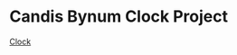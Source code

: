 # Candis Bynum Clock Project

[Clock](https://cbynum3.github.io/Bynum_Candis_ART2210/Clock/clock.html)